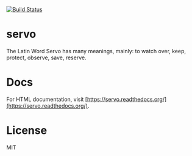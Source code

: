 [![Build Status](http://img.shields.io/travis/retr0h/servo.svg?style=flat-square)](https://travis-ci.org/retr0h/servo)

servo
=====

The Latin Word Servo has many meanings, mainly: to watch over, keep, protect, observe, save, reserve.

Docs
====

For HTML documentation, visit [https://servo.readthedocs.org/](https://servo.readthedocs.org/).

License
=======

MIT

